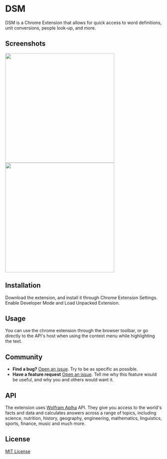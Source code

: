 # DSM
DSM is a Chrome Extension that allows for quick access to word definitions, unit conversions, people look-up, and more.

## Screenshots
<img src="https://raw.githubusercontent.com/evgenyo/dsm/master/images/dsm-invalid.JPG" width="350">
<img src="https://raw.githubusercontent.com/evgenyo/dsm/master/images/dsm-person.JPG" width="350">

## Installation
Download the extension, and install it through Chrome Extension Settings. Enable Developer Mode and Load Unpacked Extension.

## Usage
You can use the chrome extension through the browser toolbar, or go directly to the API's host when using the context menu while highlighting the text.


## Community
- **Find a bug?** [Open an issue](https://github.com/evgenyo/dsm/issues/new). Try to be as specific as possible.
- **Have a feature request** [Open an issue](https://github.com/evgenyo/dsm/issues/new). Tell me why this feature would be useful, and why you and others would want it.

## API
The extension uses [Wolfram Aplha](http://www.wolframalpha.com/) API. They give you access to the world's facts and data and calculates answers across a range of topics, including science, nutrition, history, geography, engineering, mathematics, linguistics, sports, finance, music and much more. 

## License
[MIT License](https://raw.githubusercontent.com/evgenyo/dsm/master/LICENSE)
